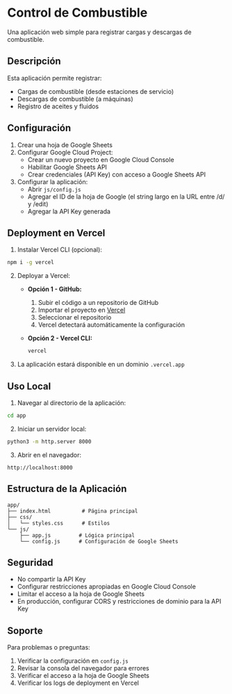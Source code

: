 # Control de Combustible

Una aplicación web simple para registrar cargas y descargas de combustible.

## Descripción

Esta aplicación permite registrar:
- Cargas de combustible (desde estaciones de servicio)
- Descargas de combustible (a máquinas)
- Registro de aceites y fluidos

## Configuración

1. Crear una hoja de Google Sheets
2. Configurar Google Cloud Project:
   - Crear un nuevo proyecto en Google Cloud Console
   - Habilitar Google Sheets API
   - Crear credenciales (API Key) con acceso a Google Sheets API
3. Configurar la aplicación:
   - Abrir `js/config.js`
   - Agregar el ID de la hoja de Google (el string largo en la URL entre /d/ y /edit)
   - Agregar la API Key generada

## Deployment en Vercel

1. Instalar Vercel CLI (opcional):
```bash
npm i -g vercel
```

2. Deployar a Vercel:
   - **Opción 1 - GitHub:**
     1. Subir el código a un repositorio de GitHub
     2. Importar el proyecto en [Vercel](https://vercel.com/import)
     3. Seleccionar el repositorio
     4. Vercel detectará automáticamente la configuración

   - **Opción 2 - Vercel CLI:**
     ```bash
     vercel
     ```

3. La aplicación estará disponible en un dominio `.vercel.app`

## Uso Local

1. Navegar al directorio de la aplicación:
```bash
cd app
```

2. Iniciar un servidor local:
```bash
python3 -m http.server 8000
```

3. Abrir en el navegador:
```
http://localhost:8000
```

## Estructura de la Aplicación

```
app/
├── index.html          # Página principal
├── css/
│   └── styles.css      # Estilos
└── js/
    ├── app.js         # Lógica principal
    └── config.js      # Configuración de Google Sheets
```

## Seguridad

- No compartir la API Key
- Configurar restricciones apropiadas en Google Cloud Console
- Limitar el acceso a la hoja de Google Sheets
- En producción, configurar CORS y restricciones de dominio para la API Key

## Soporte

Para problemas o preguntas:
1. Verificar la configuración en `config.js`
2. Revisar la consola del navegador para errores
3. Verificar el acceso a la hoja de Google Sheets
4. Verificar los logs de deployment en Vercel 